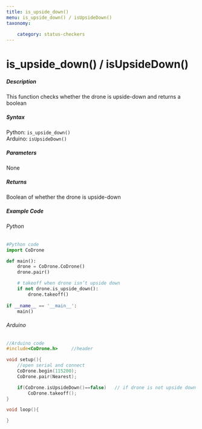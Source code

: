 ```yaml
---
title: is_upside_down()
menu: is_upside_down() / isUpsideDown()
taxonomy:
	
	category: status-checkers
---
```


# is_upside_down() / isUpsideDown()

##### Description

This function checks whether the drone is upside-down and returns a boolean

##### Syntax
Python: ```is_upside_down()```<br />
Arduino: ```isUpsideDown()```

##### Parameters

None

##### Returns

Boolean of whether the drone is upside-down

##### Example Code
###### Python
```python
#Python code
import CoDrone

def main():
	drone = CoDrone.CoDrone()
	drone.pair()

	# takeoff when drone isn’t upside down
	if not drone.is_upside_down():
	    drone.takeoff()
	    
if __name__ == '__main__':
	main()

```
###### Arduino
```c
//Arduino code
#include<CoDrone.h>		//header

void setup(){
	//open serial and connect
	CoDrone.begin(115200);
	CoDrone.pair(Nearest);

	if(CoDrone.isUpsideDown()==false)	// if drone is not upside down take off the drone
	    CoDrone.takeoff();	
}

void loop(){

}

```